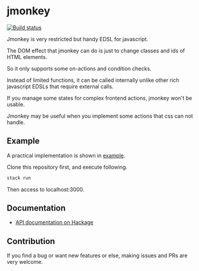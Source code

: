 # jmonkey

[![Build status](https://travis-ci.org/opyapeus/jmonkey.svg?branch=master)](https://travis-ci.org/opyapeus/jmonkey)

Jmonkey is very restricted but handy EDSL for javascript.

The DOM effect that jmonkey can do is just to change classes and ids of HTML elements.

So it only supports some on-actions and condition checks.

Instead of limited functions, it can be called internally unlike other rich javascript EDSLs that require external calls.

If you manage some states for complex frontend actions, jmonkey won't be usable.

Jmonkey may be useful when you implement some actions that css can not handle.

## Example

A practical implementation is shown in [example](example).

Clone this repository first, and execute following.

```sh
stack run
```

Then access to localhost:3000.

## Documentation

- [API documentation on Hackage](#TODO)

## Contribution

If you find a bug or want new features or else, making issues and PRs are very welcome.